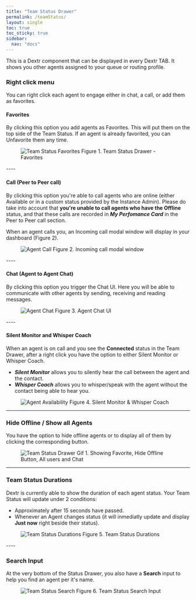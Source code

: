 ```yaml
---
title: "Team Status Drawer"
permalink: /teamStatus/
layout: single
toc: true
toc_sticky: true
sidebar: 
  nav: "docs"
---
```


This is a Dextr component that can be displayed in every Dextr TAB. It shows you other agents assigned to your queue or routing profile. 

### Right click menu

You can right click each agent to engage either in chat, a call, or add them as favorites.

#### Favorites

By clicking this option you add agents as Favorites. This will put them on the top side of the Team Status. If an agent is already favorited, you can Unfavorite them any time. 

<figure>
   <img src="{{ '/assets/images/ts-favorites.jpg' }}" alt="Team Status Favorites">
   <span>Figure 1. Team Status Drawer - Favorites</span>
</figure>
----

#### Call (Peer to Peer call)

By clicking this option you're able to call agents who are online (either Available or in a custom status provided by the Instance Admin). Please do take into account that **you're unable to call agents who have the Offline** status, and that these calls are recorded in ***My Perfomance Card*** in the Peer to Peer call section.

When an agent calls you, an Incoming call modal window will display in your dashboard (Figure 2).
<figure>
   <img src="{{ '/assets/images/agent-call.jpg' }}" alt="Agent Call">
   <span>Figure 2. Incoming call modal window</span>
</figure>
----

#### Chat (Agent to Agent Chat)

By clicking this option you trigger the Chat UI. Here you will be able to communicate with other agents by sending, receiving and reading messages.

<figure>
   <img src="{{ '/assets/images/agent-chat.jpg' }}" alt="Agent Chat">
   <span>Figure 3. Agent Chat UI</span>
</figure>
----

#### Silent Monitor and Whisper Coach

When an agent is on call and you see the **Connected** status in the Team Drawer, after a right click you have the option to either Silent Monitor or Whisper Coach.

- ***Silent Monitor*** allows you to silently hear the call between the agent and the contact.
- ***Whisper Coach*** allows you to whisper/speak with the agent without the contact being able to hear you. 

<figure>
   <img src="{{ '/assets/images/silent-monitor.jpg' }}" alt="Agent Availability">
   <span>Figure 4. Silent Monitor & Whisper Coach</span>
</figure>

----
### Hide Offline / Show all Agents

You have the option to hide offline agents or to display all of them by clicking the corresponding button.

<figure>
   <img src="{{ '/assets/images/team-status.gif' }}" alt="Team Status Drawer">
   <span>Gif 1. Showing Favorite, Hide Offline Button, All users and Chat</span>
</figure>

----

### Team Status Durations

Dextr is currently able to show the duration of each agent status. Your Team Status will update under 2 conditions: 
- Approximately after 15 seconds have passed.
- Whenever an Agent changes status (it will inmediatly update and display **Just now** right beside their status).

<figure>
   <img src="{{ '/assets/images/agent-status-duration.jpg' }}" alt="Team Status Durations">
   <span>Figure 5. Team Status Durations</span>
</figure>
----

### Search Input

At the very bottom of the Status Drawer, you also have a **Search** input to help you find an agent per it's name.

<figure>
   <img src="{{ '/assets/images/ts-search.jpg' }}" alt="Team Status Search">
   <span>Figure 6. Team Status Search Input</span>
</figure>

